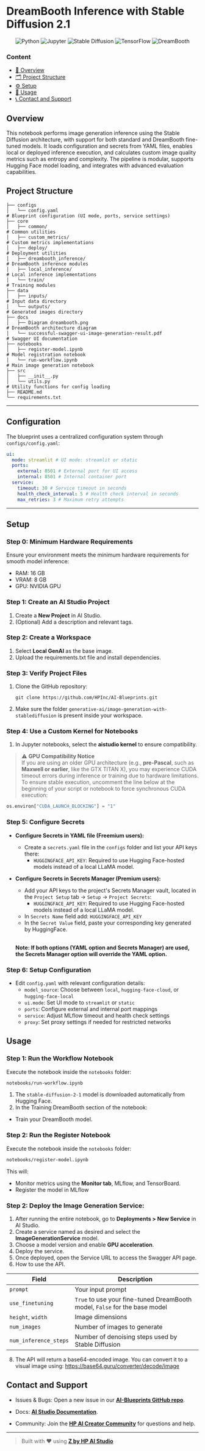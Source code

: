 # DreamBooth Inference with Stable Diffusion 2.1

<div align="center">

![Python](https://img.shields.io/badge/Python-3.10+-blue.svg?logo=python)
![Jupyter](https://img.shields.io/badge/Jupyter-supported-orange.svg?logo=jupyter)
![Stable Diffusion](https://img.shields.io/badge/Stable%20Diffusion-2.1-blue.svg)
![TensorFlow](https://img.shields.io/badge/TensorFlow-used-ff6f00.svg?logo=tensorflow)
![DreamBooth](https://img.shields.io/badge/DreamBooth-fine--tuning-lightgreen.svg)

</div>

### Content

- [🧠 Overview](#overview)
- [🗂 Project Structure](#project-structure)
- [⚙️ Setup](#setup)
- [🚀 Usage](#usage)
- [📞 Contact and Support](#contact-and-support)

## Overview

This notebook performs image generation inference using the Stable Diffusion architecture, with support for both standard and DreamBooth fine-tuned models. It loads configuration and secrets from YAML files, enables local or deployed inference execution, and calculates custom image quality metrics such as entropy and complexity. The pipeline is modular, supports Hugging Face model loading, and integrates with advanced evaluation capabilities.

## Project Structure

```text
├── configs
│   └── config.yaml                                                     # Blueprint configuration (UI mode, ports, service settings)
├── core
│   ├── common/                                                         # Common utilities
│   ├── custom_metrics/                                                 # Custom metrics implementations
│   ├── deploy/                                                         # Deployment utilities
│   ├── dreambooth_inference/                                           # DreamBooth inference modules
│   ├── local_inference/                                                # Local inference implementations
│   └── train/                                                          # Training modules
├── data
│   ├── inputs/                                                         # Input data directory
│   └── outputs/                                                        # Generated images directory
├── docs
│   ├── Diagram dreambooth.png                                          # DreamBooth architecture diagram
│   └── successful-swagger-ui-image-generation-result.pdf               # Swagger UI documentation
├── notebooks
│   ├── register-model.ipynb                                            # Model registration notebook
│   └── run-workflow.ipynb                                              # Main image generation notebook
├── src
│   ├── __init__.py
│   └── utils.py                                                        # Utility functions for config loading
├── README.md
└── requirements.txt
```

---

## Configuration

The blueprint uses a centralized configuration system through `configs/config.yaml`:

```yaml
ui:
  mode: streamlit # UI mode: streamlit or static
  ports:
    external: 8501 # External port for UI access
    internal: 8501 # Internal container port
  service:
    timeout: 30 # Service timeout in seconds
    health_check_interval: 5 # Health check interval in seconds
    max_retries: 3 # Maximum retry attempts
```

---

## Setup

### Step 0: Minimum Hardware Requirements

Ensure your environment meets the minimum hardware requirements for smooth model inference:

- RAM: 16 GB
- VRAM: 8 GB
- GPU: NVIDIA GPU

### Step 1: Create an AI Studio Project

1. Create a **New Project** in AI Studio.
2. (Optional) Add a description and relevant tags.

### Step 2: Create a Workspace

1. Select **Local GenAI** as the base image.
2. Upload the requirements.txt file and install dependencies.

### Step 3: Verify Project Files

1. Clone the GitHub repository:
   ```
   git clone https://github.com/HPInc/AI-Blueprints.git
   ```
2. Make sure the folder `generative-ai/image-generation-with-stablediffusion` is present inside your workspace.

### Step 4: Use a Custom Kernel for Notebooks

1. In Jupyter notebooks, select the **aistudio kernel** to ensure compatibility.

> ⚠️ **GPU Compatibility Notice**  
> If you are using an older GPU architecture (e.g., **pre-Pascal**, such as **Maxwell or earlier**, like the GTX TITAN X), you may experience CUDA timeout errors during inference or training due to hardware limitations.  
> To ensure stable execution, uncomment the line below at the beginning of your script or notebook to force synchronous CUDA execution:

```python
os.environ["CUDA_LAUNCH_BLOCKING"] = "1"
```

### Step 5: Configure Secrets

- **Configure Secrets in YAML file (Freemium users):**
  - Create a `secrets.yaml` file in the `configs` folder and list your API keys there:
    - `HUGGINGFACE_API_KEY`: Required to use Hugging Face-hosted models instead of a local LLaMA model.

- **Configure Secrets in Secrets Manager (Premium users):**
  - Add your API keys to the project's Secrets Manager vault, located in the `Project Setup` tab -> `Setup` -> `Project Secrets`:
    - `HUGGINGFACE_API_KEY`: Required to use Hugging Face-hosted models instead of a local LLaMA model.
  - In `Secrets Name` field add: `HUGGINGFACE_API_KEY`
  - In the `Secret Value` field, paste your corresponding key generated by HuggingFace.

  <br>

  **Note: If both options (YAML option and Secrets Manager) are used, the Secrets Manager option will override the YAML option.**

### Step 6: Setup Configuration

- Edit `config.yaml` with relevant configuration details:
  - `model_source`: Choose between `local`, `hugging-face-cloud`, or `hugging-face-local`
  - `ui.mode`: Set UI mode to `streamlit` or `static`
  - `ports`: Configure external and internal port mappings
  - `service`: Adjust MLflow timeout and health check settings
  - `proxy`: Set proxy settings if needed for restricted networks


## Usage

### Step 1: Run the Workflow Notebook

Execute the notebook inside the `notebooks` folder:

```bash
notebooks/run-workflow.ipynb
```

1. The `stable-diffusion-2-1` model is downloaded automatically from Hugging Face.
2. In the Training DreamBooth section of the notebook:
  - Train your DreamBooth model.

### Step 2: Run the Register Notebook

Execute the notebook inside the `notebooks` folder:

```bash
notebooks/register-model.ipynb
```

This will:

- Monitor metrics using the **Monitor tab**, MLflow, and TensorBoard.
- Register the model in MLflow


### Step 2: Deploy the Image Generation Service:

1. After running the entire notebook, go to **Deployments > New Service** in AI Studio.
2. Create a service named as desired and select the **ImageGenerationService** model.
3. Choose a model version and enable **GPU acceleration**.
4. Deploy the service.
5. Once deployed, open the Service URL to access the Swagger API page.
6. How to use the API.

| Field                 | Description                                                                |
| --------------------- | -------------------------------------------------------------------------- |
| `prompt`              | Your input prompt                                                          |
| `use_finetuning`      | `True` to use your fine-tuned DreamBooth model, `False` for the base model |
| `height`, `width`     | Image dimensions                                                           |
| `num_images`          | Number of images to generate                                               |
| `num_inference_steps` | Number of denoising steps used by Stable Diffusion                         |

8. The API will return a base64-encoded image. You can convert it to a visual image using: https://base64.guru/converter/decode/image

## Contact and Support

- Issues & Bugs: Open a new issue in our [**AI-Blueprints GitHub repo**](https://github.com/HPInc/AI-Blueprints).

- Docs: [**AI Studio Documentation**](https://zdocs.datascience.hp.com/docs/aistudio/overview).

- Community: Join the [**HP AI Creator Community**](https://community.datascience.hp.com/) for questions and help.

---

> Built with ❤️ using [**Z by HP AI Studio**](https://www.hp.com/us-en/workstations/ai-studio.html)
